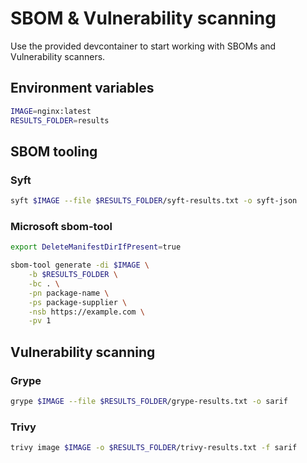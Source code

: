 # SBOM & Vulnerability scanning

Use the provided devcontainer to start working with SBOMs and Vulnerability scanners.

## Environment variables

```bash
IMAGE=nginx:latest
RESULTS_FOLDER=results
```

## SBOM tooling

### Syft

```bash
syft $IMAGE --file $RESULTS_FOLDER/syft-results.txt -o syft-json
```

### Microsoft sbom-tool

```bash
export DeleteManifestDirIfPresent=true

sbom-tool generate -di $IMAGE \
    -b $RESULTS_FOLDER \
    -bc . \
    -pn package-name \
    -ps package-supplier \
    -nsb https://example.com \
    -pv 1
```

## Vulnerability scanning

### Grype

```bash
grype $IMAGE --file $RESULTS_FOLDER/grype-results.txt -o sarif
```

### Trivy

```bash
trivy image $IMAGE -o $RESULTS_FOLDER/trivy-results.txt -f sarif
```